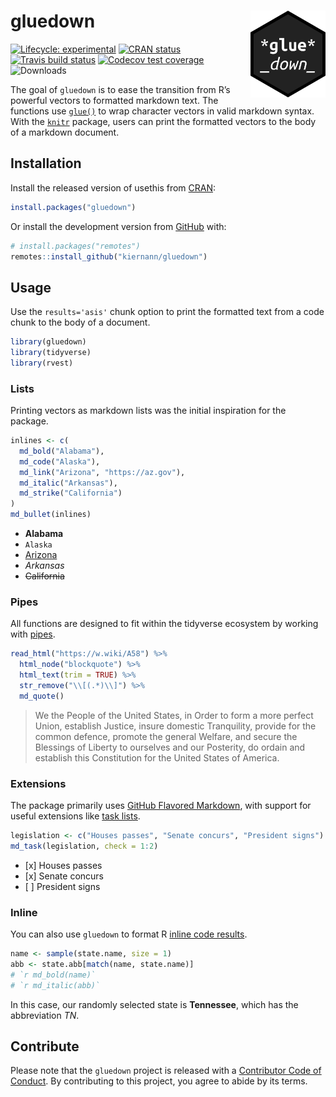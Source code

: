 
<!-- README.md is generated from README.Rmd. Please edit that file -->

# gluedown <img src="man/figures/logo.png" align="right" width="120" />

<!-- badges: start -->

[![Lifecycle:
experimental](https://img.shields.io/badge/lifecycle-maturing-blue.svg)](https://www.tidyverse.org/lifecycle/#maturing)
[![CRAN
status](https://www.r-pkg.org/badges/version/gluedown)](https://CRAN.R-project.org/package=gluedown)
[![Travis build
status](https://travis-ci.org/kiernann/gluedown.svg?branch=master)](https://travis-ci.org/kiernann/gluedown)
[![Codecov test
coverage](https://img.shields.io/codecov/c/github/kiernann/gluedown/master.svg)](https://codecov.io/gh/kiernann/gluedown?branch=master')
![Downloads](http://cranlogs.r-pkg.org/badges/grand-total/gluedown)
<!-- badges: end -->

The goal of `gluedown` is to ease the transition from R’s powerful
vectors to formatted markdown text. The functions use
[`glue()`](https://github.com/tidyverse/glue) to wrap character vectors
in valid markdown syntax. With the
[`knitr`](https://github.com/yihui/knitr) package, users can print the
formatted vectors to the body of a markdown document.

## Installation

Install the released version of usethis from
[CRAN](https://cran.r-project.org/package=gluedown):

``` r
install.packages("gluedown")
```

Or install the development version from
[GitHub](https://github.com/kiernann/gluedown) with:

``` r
# install.packages("remotes")
remotes::install_github("kiernann/gluedown")
```

## Usage

Use the `results='asis'` chunk option to print the formatted text from a
code chunk to the body of a document.

``` r
library(gluedown)
library(tidyverse)
library(rvest)
```

### Lists

Printing vectors as markdown lists was the initial inspiration for the
package.

``` r
inlines <- c(
  md_bold("Alabama"),
  md_code("Alaska"),
  md_link("Arizona", "https://az.gov"),
  md_italic("Arkansas"),
  md_strike("California")
)
md_bullet(inlines)
```

  - **Alabama**
  - `Alaska`
  - [Arizona](https://az.gov)
  - *Arkansas*
  - ~~California~~

### Pipes

All functions are designed to fit within the tidyverse ecosystem by
working with
[pipes](https://magrittr.tidyverse.org/reference/pipe.html).

``` r
read_html("https://w.wiki/A58") %>% 
  html_node("blockquote") %>% 
  html_text(trim = TRUE) %>% 
  str_remove("\\[(.*)\\]") %>% 
  md_quote()
```

> We the People of the United States, in Order to form a more perfect
> Union, establish Justice, insure domestic Tranquility, provide for the
> common defence, promote the general Welfare, and secure the Blessings
> of Liberty to ourselves and our Posterity, do ordain and establish
> this Constitution for the United States of America.

### Extensions

The package primarily uses [GitHub Flavored
Markdown](https://github.github.com/gfm/), with support for useful
extensions like [task
lists](https://help.github.com/en/articles/about-task-lists).

``` r
legislation <- c("Houses passes", "Senate concurs", "President signs")
md_task(legislation, check = 1:2)
```

  - \[x\] Houses passes
  - \[x\] Senate concurs
  - \[ \] President signs

### Inline

You can also use `gluedown` to format R [inline code
results](https://rmarkdown.rstudio.com/lesson-4.html).

``` r
name <- sample(state.name, size = 1)
abb <- state.abb[match(name, state.name)]
# `r md_bold(name)`
# `r md_italic(abb)`
```

In this case, our randomly selected state is **Tennessee**, which has
the abbreviation *TN*.

## Contribute

Please note that the `gluedown` project is released with a [Contributor
Code of Conduct](https://kiernann.com/gluedown/CODE_OF_CONDUCT.html). By
contributing to this project, you agree to abide by its terms.

<!-- links: start -->

<!-- links: end -->
